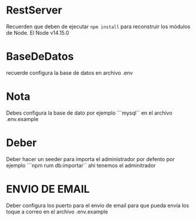 #  RestServer

Recuerden que deben de ejecutar ```npm install``` para reconstruir los módulos de Node.
El Node v14.15.0

# BaseDeDatos
recuerde configura la base de datos en archivo .env 


# Nota
Debes configura la base de dato por ejemplo ```mysql`` en el archivo .env.example 

# Deber 
Deber hacer un seeder para importa el administrador por defento por ejemplo  ```npm rum db:importar`` ahi  tenemos el adminitrador 

# ENVIO DE EMAIL
Deber configura los puerto para el envio de email para que pueda envia los toque a correo en el archivo .env.example 



